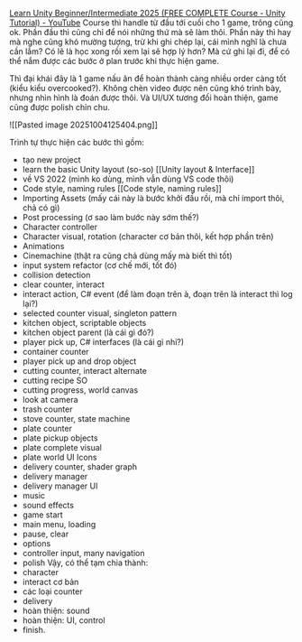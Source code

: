 [Learn Unity Beginner/Intermediate 2025 (FREE COMPLETE Course - Unity Tutorial) - YouTube](https://www.youtube.com/watch?v=AmGSEH7QcDg&t=5s)
Course thì handle từ đầu tới cuối cho 1 game, trông cũng ok. Phần đầu thì cũng chỉ để nói những thứ mà sẽ làm thôi. Phần này thì hay mà nghe cũng khó mường tượng, trừ khi ghi chép lại, cái mình nghĩ là chưa cần lắm? Có lẽ là học xong rồi xem lại sẽ hợp lý hơn? Mà cứ ghi lại đi, để có thể nắm được các bước ở plan trước khi thực hiện game.

Thì đại khái đây là 1 game nấu ăn để hoàn thành càng nhiều order càng tốt (kiểu kiểu overcooked?). Không chèn video được nên cũng khó trình bày, nhưng nhìn hình là đoán được thôi. Và UI/UX tương đối hoàn thiện, game cũng được polish chỉn chu.

![[Pasted image 20251004125404.png]]

Trình tự thực hiện các bước thì gồm:
+ tạo new project
+ learn the basic Unity layout (so-so) [[Unity layout & Interface]]
+ về VS 2022 (mình ko dùng, mình vẫn dùng VS code thôi)
+ Code style, naming rules [[Code style, naming rules]]
+ Importing Assets (mấy cái này là bước khởi đầu rồi, mà chỉ import thôi, chả có gì)
+ Post processing (ơ sao làm bước này sớm thế?)
+ Character controller
+ Character visual, rotation (character cơ bản thôi, kết hợp phần trên)
+ Animations
+ Cinemachine (thật ra cũng chả dùng mấy mà biết thì tốt)
+ input system refactor (cơ chế mới, tốt đó)
+ collision detection
+ clear counter, interact
+ interact action, C# event (để làm đoạn trên à, đoạn trên là interact thì log lại?)
+ selected counter visual, singleton pattern
+ kitchen object, scriptable objects
+ kitchen object parent (là cái gì đó?)
+ player pick up, C# interfaces (là cái gì nhỉ?)
+ container counter
+ player pick up and drop object
+ cutting counter, interact alternate
+ cutting recipe SO
+ cutting progress, world canvas
+ look at camera
+ trash counter
+ stove counter, state machine
+ plate counter
+ plate pickup objects
+ plate complete visual
+ plate world UI Icons
+ delivery counter, shader graph
+ delivery manager
+ delivery manager UI
+ music
+ sound effects
+ game start
+ main menu, loading
+ pause, clear 
+ options
+ controller input, many navigation
+ polish
Vậy, có thể tạm chia thành:
+ character
+ interact cơ bản
+ các loại counter
+ delivery
+ hoàn thiện: sound
+ hoàn thiện: UI, control
+ finish.